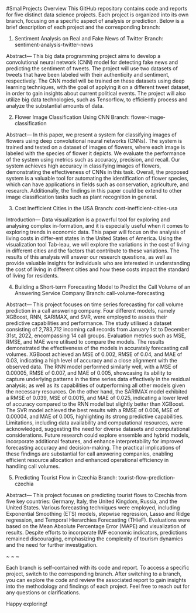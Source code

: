 #SmallProjects
Overview
This GitHub repository contains code and reports for five distinct data science projects. Each project is organized into its own branch, focusing on a specific aspect of analysis or prediction. 
Below is a brief description of each project and the corresponding branch:

1. Sentiment Analysis on Real and Fake News of Twitter
Branch: sentiment-analysis-twitter-news

Abstract— This big data programming project aims to develop a convolutional neural network (CNN) model for detecting fake news and predicting the sentiment of tweets.
          The project will use two datasets of tweets that have been labeled with their authenticity and sentiment, respectively. 
          The CNN model will be trained on these datasets using deep learning techniques, with the goal of applying it on a different tweet dataset, in order to gain insights about current political events. 
          The project will also utilize big data technologies, such as Tensorflow, to efficiently process and analyze the substantial amounts of data.

2. Flower Image Classification Using CNN
Branch: flower-image-classification

Abstract—  In this paper, we present a system for classifying images of flowers using deep convolutional neural networks (CNNs). 
           The system is trained and tested on a dataset of images of flowers, where each image is labeled with the species of flower it depicts. 
           We evaluate the performance of the system using metrics such as accuracy, precision, and recall. 
           Our system achieves high accuracy in classifying images of flowers, demonstrating the effectiveness of CNNs in this task. 
           Overall, the proposed system is a valuable tool for automating the identification of flower species, which can have applications in fields such as conservation, agriculture, and research. 
           Additionally, the findings in this paper could be extend to other image classification tasks such as plant recognition in general.

3. Cost Inefficient Cities in the USA
Branch: cost-inefficient-cities-usa

Introduction— Data visualization is a powerful tool for exploring and analysing complex in-formation, and it is especially useful when it comes to exploring trends in economic data. 
              This paper will focus on the analysis of living costs in differ-ent states in the United States of America. 
              Using the visualization tool Tab-leau, we will explore the variations in the cost of living in different cities and the factors that contribute to these variations. 
              The results of this analysis will answer our research questions,
              as well as provide valuable insights for individuals who are interested in understanding the cost of living in different cities and how these costs impact the standard of living for residents.

4. Building a Short-term Forecasting Model to Predict the Call Volume of an Answering Service Company
Branch: call-volume-forecasting

Abstract— This project focuses on time series forecasting for call volume prediction in a call answering company. 
          Four different models, namely XGBoost, RNN, SARIMAX, and SVR, were employed to assess their predictive capabilities and performance. 
          The study utilised a dataset consisting of 2,783,712 incoming call records from January 1st to December 31st, 2022, encompassing 14 call groups. 
          Evaluation metrics such as MSE, RMSE, and MAE were utilised to compare the models.
          The results demonstrated the effectiveness of the models in accurately forecasting call volumes. 
          XGBoost achieved an MSE of 0.002, RMSE of 0.04, and MAE of 0.03, indicating a high level of accuracy and a close alignment with the observed data. 
          The RNN model performed similarly well, with a MSE of 0.00005, RMSE of 0.007, and MAE of 0.005, 
          showcasing its ability to capture underlying patterns in the time series data effectively in the residual analysis;
          as well as its capabilities of outperforming all other models given the necessary resources. 
          On the other hand, the SARIMAX model exhibited a RMSE of 0.039, MSE of 0.0015, and MAE of 0.025, indicating a lower level of accuracy compared to the RNN model but slightly better than XGBoost.
          The SVR model achieved the best results with a RMSE of 0.006, MSE of 0.00004, and MAE of 0.005, highlighting its strong predictive capabilities.
          Limitations, including data availability and computational resources, were acknowledged, suggesting the need for diverse datasets and computational considerations. 
          Future research could explore ensemble and hybrid models, incorporate additional features, and enhance interpretability for improved forecasting accuracy and decision-making. 
          The practical implications of these findings are substantial for call answering companies, enabling efficient resource allocation and enhanced operational efficiency in handling call volumes.

5. Predicting Tourist Flow in Czechia
Branch: tourist-flow-prediction-czechia

Abstract— This project focuses on predicting tourist flows to Czechia from five key countries: Germany, Italy, the United Kingdom, Russia, and the United States.
          Various forecasting techniques were employed, including Exponential Smoothing (ETS) models, stepwise regression, Lasso and Ridge regression, and Temporal Hierarchies Forecasting (THieF). 
          Evaluations were based on the Mean Absolute Percentage Error (MAPE) and visualization of results. 
          Despite efforts to incorporate IMF economic indicators, predictions remained discouraging, emphasizing the complexity of tourism dynamics and the need for further investigation.

~
~
~


Each branch is self-contained with its code and report. To access a specific project, switch to the corresponding branch.
After switching to a branch, you can explore the code and review the associated report to gain insights into the methodology and findings of each project.
Feel free to reach out for any questions or clarifications.

Happy exploring!





